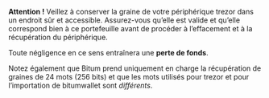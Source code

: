 **Attention !** Veillez à conserver la graine de votre périphérique trezor dans un
endroit sûr et accessible. Assurez-vous qu’elle est valide et qu’elle correspond
bien à ce portefeuille avant de procéder à l’effacement et à la récupération du périphérique.

Toute négligence en ce sens entraînera une **perte de fonds**.

Notez également que Bitum prend uniquement en charge la récupération
de graines de 24 mots (256 bits) et que les mots utilisés pour trezor et pour l’importation de bitumwallet sont *différents*.
